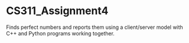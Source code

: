 CS311_Assignment4
=================

Finds perfect numbers and reports them using a client/server model with C++ and Python programs working together.
